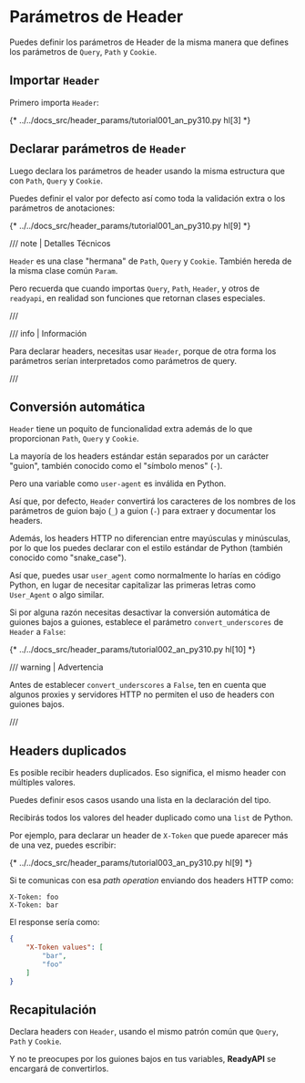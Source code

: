 # Parámetros de Header

Puedes definir los parámetros de Header de la misma manera que defines los parámetros de `Query`, `Path` y `Cookie`.

## Importar `Header`

Primero importa `Header`:

{* ../../docs_src/header_params/tutorial001_an_py310.py hl[3] *}

## Declarar parámetros de `Header`

Luego declara los parámetros de header usando la misma estructura que con `Path`, `Query` y `Cookie`.

Puedes definir el valor por defecto así como toda la validación extra o los parámetros de anotaciones:

{* ../../docs_src/header_params/tutorial001_an_py310.py hl[9] *}

/// note | Detalles Técnicos

`Header` es una clase "hermana" de `Path`, `Query` y `Cookie`. También hereda de la misma clase común `Param`.

Pero recuerda que cuando importas `Query`, `Path`, `Header`, y otros de `readyapi`, en realidad son funciones que retornan clases especiales.

///

/// info | Información

Para declarar headers, necesitas usar `Header`, porque de otra forma los parámetros serían interpretados como parámetros de query.

///

## Conversión automática

`Header` tiene un poquito de funcionalidad extra además de lo que proporcionan `Path`, `Query` y `Cookie`.

La mayoría de los headers estándar están separados por un carácter "guion", también conocido como el "símbolo menos" (`-`).

Pero una variable como `user-agent` es inválida en Python.

Así que, por defecto, `Header` convertirá los caracteres de los nombres de los parámetros de guion bajo (`_`) a guion (`-`) para extraer y documentar los headers.

Además, los headers HTTP no diferencian entre mayúsculas y minúsculas, por lo que los puedes declarar con el estilo estándar de Python (también conocido como "snake_case").

Así que, puedes usar `user_agent` como normalmente lo harías en código Python, en lugar de necesitar capitalizar las primeras letras como `User_Agent` o algo similar.

Si por alguna razón necesitas desactivar la conversión automática de guiones bajos a guiones, establece el parámetro `convert_underscores` de `Header` a `False`:

{* ../../docs_src/header_params/tutorial002_an_py310.py hl[10] *}

/// warning | Advertencia

Antes de establecer `convert_underscores` a `False`, ten en cuenta que algunos proxies y servidores HTTP no permiten el uso de headers con guiones bajos.

///

## Headers duplicados

Es posible recibir headers duplicados. Eso significa, el mismo header con múltiples valores.

Puedes definir esos casos usando una lista en la declaración del tipo.

Recibirás todos los valores del header duplicado como una `list` de Python.

Por ejemplo, para declarar un header de `X-Token` que puede aparecer más de una vez, puedes escribir:

{* ../../docs_src/header_params/tutorial003_an_py310.py hl[9] *}

Si te comunicas con esa *path operation* enviando dos headers HTTP como:

```
X-Token: foo
X-Token: bar
```

El response sería como:

```JSON
{
    "X-Token values": [
        "bar",
        "foo"
    ]
}
```

## Recapitulación

Declara headers con `Header`, usando el mismo patrón común que `Query`, `Path` y `Cookie`.

Y no te preocupes por los guiones bajos en tus variables, **ReadyAPI** se encargará de convertirlos.

